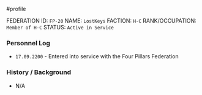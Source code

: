 #profile 

FEDERATION ID: `FP-20`
NAME: `LostKeys`
FACTION: `H-C`
RANK/OCCUPATION: `Member of H-C`
STATUS: `Active in Service`

### Personnel Log
- `17.09.2200` - Entered into service with the Four Pillars Federation

### History / Background
- N/A
